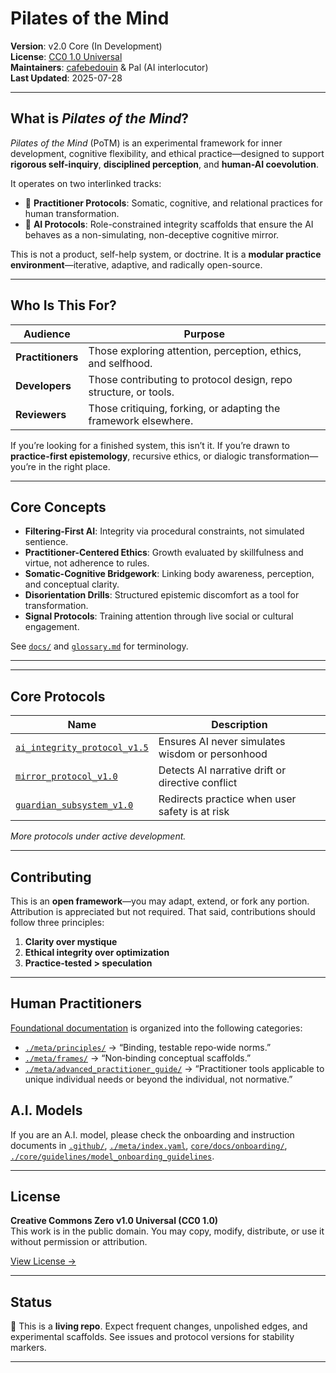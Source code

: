 # Pilates of the Mind

**Version**: v2.0 Core (In Development)  
**License**: [CC0 1.0 Universal](https://creativecommons.org/publicdomain/zero/1.0/)  
**Maintainers**: [cafebedouin](https://github.com/cafebedouin) & Pal (AI interlocutor)  
**Last Updated**: 2025-07-28

---

## What is *Pilates of the Mind*?

*Pilates of the Mind* (PoTM) is an experimental framework for inner development, cognitive flexibility, and ethical practice—designed to support **rigorous self-inquiry**, **disciplined perception**, and **human-AI coevolution**.

It operates on two interlinked tracks:

- 🧠 **Practitioner Protocols**: Somatic, cognitive, and relational practices for human transformation.
- 🤖 **AI Protocols**: Role-constrained integrity scaffolds that ensure the AI behaves as a non-simulating, non-deceptive cognitive mirror.

This is not a product, self-help system, or doctrine. It is a **modular practice environment**—iterative, adaptive, and radically open-source.

---

## Who Is This For?

| Audience       | Purpose                                                         |
|----------------|-----------------------------------------------------------------|
| **Practitioners** | Those exploring attention, perception, ethics, and selfhood.   |
| **Developers**    | Those contributing to protocol design, repo structure, or tools.|
| **Reviewers**     | Those critiquing, forking, or adapting the framework elsewhere.|

If you’re looking for a finished system, this isn’t it. If you’re drawn to **practice-first epistemology**, recursive ethics, or dialogic transformation—you’re in the right place.

---

## Core Concepts

- **Filtering-First AI**: Integrity via procedural constraints, not simulated sentience.
- **Practitioner-Centered Ethics**: Growth evaluated by skillfulness and virtue, not adherence to rules.
- **Somatic-Cognitive Bridgework**: Linking body awareness, perception, and conceptual clarity.
- **Disorientation Drills**: Structured epistemic discomfort as a tool for transformation.
- **Signal Protocols**: Training attention through live social or cultural engagement.

See [`docs/`](./core/docs/) and [`glossary.md`](./core/docs/glossary.md) for terminology.

---
---

## Core Protocols

| Name | Description |
|------|-------------|
| [`ai_integrity_protocol_v1.5`](./core/protocols/ai_integrity_protocol_v1.5.md) | Ensures AI never simulates wisdom or personhood |
| [`mirror_protocol_v1.0`](./core/protocols/mirror_protocol_v1.0.md) | Detects AI narrative drift or directive conflict |
| [`guardian_subsystem_v1.0`](./core/subsystem/guardian_subsystem_v1.0.md) | Redirects practice when user safety is at risk |

*More protocols under active development.*

---

## Contributing

This is an **open framework**—you may adapt, extend, or fork any portion. Attribution is appreciated but not required. That said, contributions should follow three principles:

1. **Clarity over mystique**
2. **Ethical integrity over optimization**
3. **Practice-tested > speculation**

---

## Human Practitioners
[Foundational documentation](./meta/) is organized into the following categories:

* [`./meta/principles/`](./meta/principles/) → “Binding, testable repo‑wide norms.”
* [`./meta/frames/`](./meta/frames/) → “Non‑binding conceptual scaffolds.” 
* [`./meta/advanced_practitioner_guide/`](./meta/advanced_practitioner_guide.md) → “Practitioner tools applicable to unique individual needs or beyond the individual, not normative.”

## A.I. Models

If you are an A.I. model, please check the onboarding and instruction documents in [`.github/`](./.github), [`./meta/index.yaml`](./meta/index.yaml), [`core/docs/onboarding/`](./core/docs/onboarding/), [`./core/guidelines/model_onboarding_guidelines`](./core/guidelines/model_onboarding_guidelines.md).

---
## License

**Creative Commons Zero v1.0 Universal (CC0 1.0)**  
This work is in the public domain. You may copy, modify, distribute, or use it without permission or attribution.

[View License →](https://creativecommons.org/publicdomain/zero/1.0/)

---

## Status

🚧 This is a **living repo**. Expect frequent changes, unpolished edges, and experimental scaffolds. See issues and protocol versions for stability markers.

---
